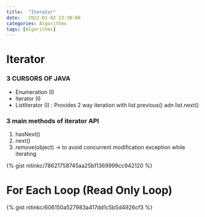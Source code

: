 ```yaml
---
title:  "Iterator"
date:   2022-01-02 23:30:00
categories: Algorithms
tags: [Algorithms]
---
```


# Iterator

### 3 CURSORS OF JAVA 
* Enumeration (I)
* Iterator (I)
* ListIterator (I) : Provides 2 way iteration with list.previous() adn list.next()

### 3 main methods of iterator API
   1. hasNext()
   2. next()
   3. remove(object) -> to avoid concurrent modification exception while iterating


{% gist nitinkc/78621758745aa25b11369999cc942120 %}



# For Each Loop (Read Only Loop)
{% gist nitinkc/606150a527983a417dd1c5b5d4926cf3 %}